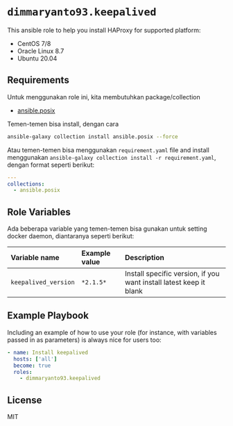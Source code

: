 `dimmaryanto93.keepalived`
=========

This ansible role to help you install HAProxy for supported platform:

- CentOS 7/8
- Oracle Linux 8.7
- Ubuntu 20.04

Requirements
------------

Untuk menggunakan role ini, kita membutuhkan package/collection

- [ansible.posix](https://github.com/ansible-collections/ansible.posix)

Temen-temen bisa install, dengan cara

```bash
ansible-galaxy collection install ansible.posix --force
```

Atau temen-temen bisa menggunakan `requirement.yaml` file and install menggunakan `ansible-galaxy collection install -r requirement.yaml`, dengan format seperti berikut:

```yaml
---
collections:
  - ansible.posix
```

Role Variables
--------------

Ada beberapa variable yang temen-temen bisa gunakan untuk setting docker daemon, diantaranya seperti berikut:

| Variable name                    | Example value  | Description |
| :---                             | :---           | :---        |
| `keepalived_version`                | `*2.1.5*`     | Install specific version, if you want install latest keep it blank |


Example Playbook
----------------

Including an example of how to use your role (for instance, with variables passed in as parameters) is always nice for users too:

```yaml
- name: Install keepalived
  hosts: ['all']
  become: true
  roles: 
    - dimmaryanto93.keepalived
```

License
-------

MIT

